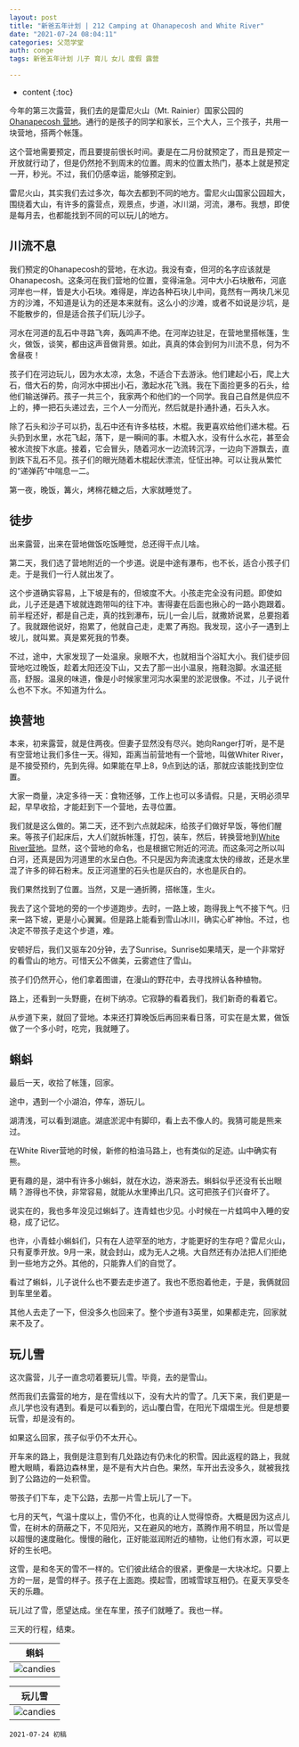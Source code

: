 ```yaml
---
layout: post
title: "新爸五年计划 | 212 Camping at Ohanapecosh and White River"
date: "2021-07-24 08:04:11"
categories: 父范学堂
auth: conge
tags: 新爸五年计划 儿子 育儿 女儿 度假 露营

---
```

* content
{:toc}

今年的第三次露营，我们去的是雷尼火山（Mt. Rainier）国家公园的[Ohanapecosh 营地](recreation.gov/camping/campgrounds/232509)。通行的是孩子的同学和家长，三个大人，三个孩子，共用一块营地，搭两个帐篷。

这个营地需要预定，而且要提前很长时间。妻是在二月份就预定了，而且是预定一开放就行动了，但是仍然抢不到周末的位置。周末的位置太热门，基本上就是预定一开，秒光。不过，我们仍感幸运，能够预定到。

雷尼火山，其实我们去过多次，每次去都到不同的地方。雷尼火山国家公园超大，围绕着大山，有许多的露营点，观景点，步道，冰川湖，河流，瀑布。我想，即使是每月去，也都能找到不同的可以玩儿的地方。




## 川流不息

我们预定的Ohanapecosh的营地，在水边。我没有查，但河的名字应该就是Ohanapecosh。这条河在我们营地的位置，变得湍急。河中大小石块散布，河底河岸也一样，皆是大小石块。难得是，岸边各种石块儿中间，竟然有一两块几米见方的沙滩，不知道是认为的还是本来就有。这么小的沙滩，或者不如说是沙坑，是不能散步的，但是适合孩子们玩儿沙子。

河水在河道的乱石中寻路飞奔，轰鸣声不绝。在河岸边驻足，在营地里搭帐篷，生火，做饭，谈笑，都由这声音做背景。如此，真真的体会到何为川流不息，何为不舍昼夜！

孩子们在河边玩儿，因为水太凉，太急，不适合下去游泳。他们建起小石，爬上大石，借大石的势，向河水中掷出小石，激起水花飞溅。我在下面捡更多的石头，给他们输送弹药。孩子一共三个，我家两个和他们的一个同学。我自己自然是供应不上的，捧一把石头递过去，三个人一分而光，然后就是扑通扑通，石头入水。

除了石头和沙子可以扔，乱石中还有许多枯枝，木棍。我更喜欢给他们递木棍。石头扔到水里，水花飞起，落下，是一瞬间的事。木棍入水，没有什么水花，甚至会被水流按下水底。接着，它会冒头，随着河水一边流转沉浮，一边向下游飘去，直到跌下乱石不见。孩子们的眼光随着木棍起伏漂流，怔怔出神。可以让我从繁忙的“递弹药”中喘息一二。

第一夜，晚饭，篝火，烤棉花糖之后，大家就睡觉了。

## 徒步

出来露营，出来在营地做饭吃饭睡觉，总还得干点儿啥。

第二天，我们选了营地附近的一个步道。说是中途有瀑布，也不长，适合小孩子们走。于是我们一行人就出发了。

这个步道确实容易，上下坡是有的，但坡度不大。小孩走完全没有问题。即使如此，儿子还是遇下坡就连跑带叫的往下冲。害得妻在后面也揪心的一路小跑跟着。前半程还好，都是自己走，真的找到瀑布，玩儿一会儿后，就撒娇说累，总要抱着了。我就跟他说好，抱累了，他就自己走，走累了再抱。我发现，这小子一遇到上坡儿，就叫累。真是累死我的节奏。

不过，途中，大家发现了一处温泉。泉眼不大，也就相当个浴缸大小。我们徒步回营地吃过晚饭，趁着太阳还没下山，又去了那一出小温泉，拖鞋泡脚。水温还挺高，舒服。温泉的味道，像是小时候家里河沟水渠里的淤泥很像。不过，儿子说什么也不下水。不知道为什么。

## 换营地

本来，初来露营，就是住两夜。但妻子显然没有尽兴。她向Ranger打听，是不是有空营地让我们多住一天。得知，距离当前营地有一个营地，叫做Whiter River，是不接受预约，先到先得。如果能在早上8，9点到达的话，那就应该能找到空位置。

大家一商量，决定多待一天：食物还够，工作上也可以多请假。只是，天明必须早起，早早收拾，才能赶到下一个营地，去寻位置。

我们就是这么做的。第二天，还不到六点就起床，给孩子们做好早饭，等他们醒来。等孩子们起床后，大人们就拆帐篷，打包，装车，然后，转换营地到[White River营地](https://visitrainier.com/white-river-campground/)。显然，这个营地的命名，也是根据它附近的河流。而这条河之所以叫白河，还真是因为河道里的水呈白色。不只是因为奔流速度太快的缘故，还是水里混了许多的碎石粉末。反正河道里的石头也是灰白的，水也是灰白的。

我们果然找到了位置。当然，又是一通折腾，搭帐篷，生火。

我去了这个营地的旁的一个步道跑步。去时，一路上坡，跑得我上气不接下气。归来一路下坡，更是小心翼翼。但是路上能看到雪山冰川，确实心旷神怡。不过，也决定不带孩子走这个步道，难。

安顿好后，我们又驱车20分钟，去了Sunrise。Sunrise如果晴天，是一个非常好的看雪山的地方。可惜天公不做美，云雾遮住了雪山。

孩子们仍然开心，他们拿着图谱，在漫山的野花中，去寻找辨认各种植物。

路上，还看到一头野鹿，在树下纳凉。它寂静的看着我们，我们新奇的看着它。

从步道下来，就回了营地。本来还打算晚饭后再回来看日落，可实在是太累，做饭做了一个多小时，吃完，我就睡了。

## 蝌蚪

最后一天，收拾了帐篷，回家。

途中，遇到一个小湖泊，停车，游玩儿。

湖清浅，可以看到湖底。湖底淤泥中有脚印，看上去不像人的。我猜可能是熊来过。

在White River营地的时候，新修的柏油马路上，也有类似的足迹。山中确实有熊。

更有趣的是，湖中有许多小蝌蚪，就在水边，游来游去。蝌蚪似乎还没有长出眼睛？游得也不快，非常容易，就能从水里捧出几只。这可把孩子们兴奋坏了。

说实在的，我也多年没见过蝌蚪了。连青蛙也少见。小时候在一片蛙鸣中入睡的安稳，成了记忆。

也许，小青蛙小蝌蚪们，只有在人迹罕至的地方，才能更好的生存吧？雷尼火山，只有夏季开放。9月一来，就会封山，成为无人之境。大自然还有办法把人们拒绝到一些地方之外。其他的，只能靠人们的自觉了。

看过了蝌蚪，儿子说什么也不要去走步道了。我也不愿抱着他走，于是，我俩就回到车里坐着。

其他人去走了一下，但没多久也回来了。整个步道有3英里，如果都走完，回家就来不及了。

## 玩儿雪

这次露营，儿子一直念叨着要玩儿雪。毕竟，去的是雪山。

然而我们去露营的地方，是在雪线以下，没有大片的雪了。几天下来，我们更是一点儿学也没有遇到。看是可以看到的，远山覆白雪，在阳光下熠熠生光。但是想要玩雪，却是没有的。

如果这么回家，孩子似乎仍不太开心。

开车来的路上，我倒是注意到有几处路边有仍未化的积雪。因此返程的路上，我就瞪大眼睛，看路边森林里，是不是有大片白色。果然，车开出去没多久，就被我找到了公路边的一处积雪。

带孩子们下车，走下公路，去那一片雪上玩儿了一下。

七月的天气，气温十度以上，雪仍不化，也真的让人觉得惊奇。大概是因为这点儿雪，在树木的荫蔽之下，不见阳光，又在避风的地方，蒸腾作用不明显，所以雪是以超慢的速度融化。慢慢的融化，正好能滋润附近的植物，让他们有水源，可以更好的生长吧。

这雪，是和冬天的雪不一样的。它们彼此结合的很紧，更像是一大块冰坨。只要上方的一层，是雪的样子。孩子在上面跑。摸起雪，团城雪球互相仍。在夏天享受冬天的乐趣。

玩儿过了雪，愿望达成。坐在车里，孩子们就睡了。我也一样。

三天的行程，结束。


|蝌蚪|
|----|
| ![candies](/assets/images/父范学堂/2021-07-14-kedou.png)|

|玩儿雪|
|----|
| ![candies](/assets/images/父范学堂/20210724-snow-in-summer.jpg)|



```
2021-07-24 初稿
```
